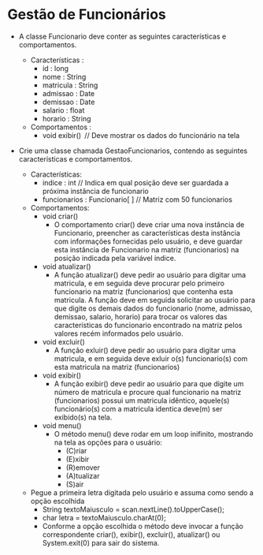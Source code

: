 # Gestão de Funcionários

- A classe Funcionario deve conter as seguintes características e comportamentos.
  - Características :
    - id : long
    - nome : String
    - matricula : String
    - admissao : Date
    - demissao : Date
    - salario : float
    - horario : String
  - Comportamentos :
    - void exibir() // Deve mostrar os dados do funcionário na tela

- Crie uma classe chamada GestaoFuncionarios, contendo as seguintes características e comportamentos.
  - Características:
    - indice : int      // Indica em qual posição deve ser guardada a próxima instância de funcionario
    - funcionarios : Funcionario[ ]  // Matriz com 50 funcionarios
  - Comportamentos:
    - void criar()
      - O comportamento criar() deve criar uma nova instância de Funcionario, preencher as características desta instância com informações fornecidas pelo usuário, e deve guardar esta instância de Funcionario na matriz (funcionarios) na posição indicada pela variável indice. 
    - void atualizar()
      - A função atualizar() deve pedir ao usuário para digitar uma matricula, e em seguida deve procurar pelo primeiro funcionario na matriz (funcionarios) que contenha esta matricula. A função deve  em seguida solicitar ao usuário para que digite os demais dados do funcionario (nome, admissao, demissao, salario, horario) para trocar os valores das características do funcionario encontrado na matriz pelos valores recém informados pelo usuário.
    - void excluir()
      - A função exluir() deve pedir ao usuário para digitar uma matricula, e em seguida deve exluir o(s) funcionario(s) com esta matricula na matriz (funcionarios)
    - void exibir()
      - A função exibir() deve pedir ao usuário para que digite um número de matricula e procure qual funcionario na matriz (funcionarios) possui um matricula idêntico, aquele(s) funcionário(s) com a matricula identica deve(m) ser exibido(s) na tela.
    - void menu()
      - O método menu() deve rodar em um loop inifinito, mostrando na tela as opções para o usuário:
        - (C)riar           
        - (E)xibir             
        - (R)emover              
        - (A)tualizar                
        - (S)air
  - Pegue a primeira letra digitada pelo usuário e assuma como sendo a opção escolhida
    - String textoMaiusculo = scan.nextLine().toUpperCase();
    - char letra = textoMaiusculo.charAt(0);
    - Conforme a opção escolhida o método deve invocar a função correspondente criar(), exibir(), excluir(), atualizar() ou System.exit(0) para sair do sistema.
